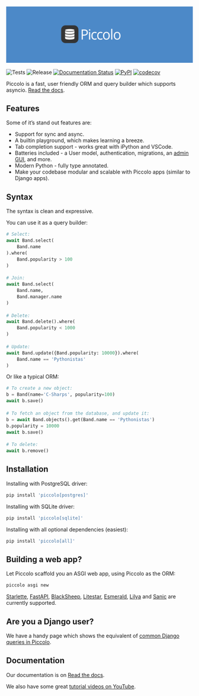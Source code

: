 ![Logo](https://raw.githubusercontent.com/piccolo-orm/piccolo/master/docs/logo_hero.png "Piccolo Logo")

![Tests](https://github.com/piccolo-orm/piccolo/actions/workflows/tests.yaml/badge.svg)
![Release](https://github.com/piccolo-orm/piccolo/actions/workflows/release.yaml/badge.svg)
[![Documentation Status](https://readthedocs.org/projects/piccolo-orm/badge/?version=latest)](https://piccolo-orm.readthedocs.io/en/latest/?badge=latest)
[![PyPI](https://img.shields.io/pypi/v/piccolo?color=%2334D058&label=pypi)](https://pypi.org/project/piccolo/)
[![codecov](https://codecov.io/gh/piccolo-orm/piccolo/branch/master/graph/badge.svg?token=V19CWH7MXX)](https://codecov.io/gh/piccolo-orm/piccolo)

Piccolo is a fast, user friendly ORM and query builder which supports asyncio. [Read the docs](https://piccolo-orm.readthedocs.io/en/latest/).

## Features

Some of it’s stand out features are:

- Support for sync and async.
- A builtin playground, which makes learning a breeze.
- Tab completion support - works great with iPython and VSCode.
- Batteries included - a User model, authentication, migrations, an [admin GUI](https://github.com/piccolo-orm/piccolo_admin), and more.
- Modern Python - fully type annotated.
- Make your codebase modular and scalable with Piccolo apps (similar to Django apps).

## Syntax

The syntax is clean and expressive.

You can use it as a query builder:

```python
# Select:
await Band.select(
    Band.name
).where(
    Band.popularity > 100
)

# Join:
await Band.select(
    Band.name,
    Band.manager.name
)

# Delete:
await Band.delete().where(
    Band.popularity < 1000
)

# Update:
await Band.update({Band.popularity: 10000}).where(
    Band.name == 'Pythonistas'
)
```

Or like a typical ORM:

```python
# To create a new object:
b = Band(name='C-Sharps', popularity=100)
await b.save()

# To fetch an object from the database, and update it:
b = await Band.objects().get(Band.name == 'Pythonistas')
b.popularity = 10000
await b.save()

# To delete:
await b.remove()
```

## Installation

Installing with PostgreSQL driver:

```bash
pip install 'piccolo[postgres]'
```

Installing with SQLite driver:

```bash
pip install 'piccolo[sqlite]'
```

Installing with all optional dependencies (easiest):

```bash
pip install 'piccolo[all]'
```

## Building a web app?

Let Piccolo scaffold you an ASGI web app, using Piccolo as the ORM:

```bash
piccolo asgi new
```

[Starlette](https://www.starlette.io/), [FastAPI](https://fastapi.tiangolo.com/), [BlackSheep](https://www.neoteroi.dev/blacksheep/), [Litestar](https://litestar.dev/), [Esmerald](https://esmerald.dev/), [Lilya](https://lilya.dev) and [Sanic](https://sanic.dev/en/) are currently supported.

## Are you a Django user?

We have a handy page which shows the equivalent of [common Django queries in Piccolo](https://piccolo-orm.readthedocs.io/en/latest/piccolo/query_types/django_comparison.html).

## Documentation

Our documentation is on [Read the docs](https://piccolo-orm.readthedocs.io/en/latest/piccolo/getting_started/index.html).

We also have some great [tutorial videos on YouTube](https://www.youtube.com/channel/UCE7x5nm1Iy9KDfXPNrNQ5lA).
